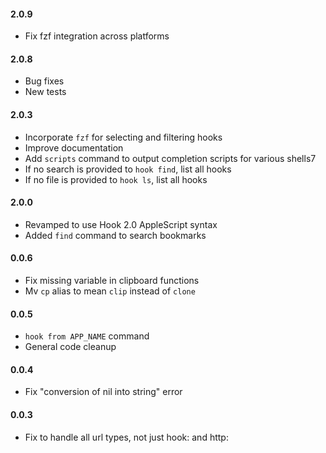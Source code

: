 #### 2.0.9

- Fix fzf integration across platforms

#### 2.0.8

- Bug fixes
- New tests

#### 2.0.3

- Incorporate `fzf` for selecting and filtering hooks
- Improve documentation
- Add `scripts` command to output completion scripts for various shells7
- If no search is provided to `hook find`, list all hooks
- If no file is provided to `hook ls`, list all hooks


#### 2.0.0

- Revamped to use Hook 2.0 AppleScript syntax
- Added `find` command to search bookmarks

#### 0.0.6

- Fix missing variable in clipboard functions
- Mv `cp` alias to mean `clip` instead of `clone`

#### 0.0.5

- `hook from APP_NAME` command
- General code cleanup

#### 0.0.4

- Fix "conversion of nil into string" error

#### 0.0.3

- Fix to handle all url types, not just hook: and http:

